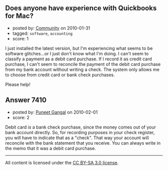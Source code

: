 ## Does anyone have experience with Quickbooks for Mac?

- posted by: [Community](https://stackexchange.com/users/-1/-1-community) on 2010-01-31
- tagged: `software`, `accounting`
- score: 1

I just installed the latest version, but I'm experiencing what seems to be software glitches...or I just don't know what I'm doing. I can't seem to classify a payment as a debit card purchase.  If I record it as credit card purchase, I can't seem to reconcile the payment of the debit card purchase from my bank account without writing a check.  The system only allows me to choose from credit card or bank check purchases.

Please help!


## Answer 7410

- posted by: [Puneet Gangal](https://stackexchange.com/users/-1/439-puneet-gangal) on 2010-02-01
- score: 2

Debit card *is* a bank check purchase, since the money comes out of your bank account directly. So, for recording purposes in your check register, you will have to indicate that as a "check". That way your account will reconcile with the bank statement that you receive. You can always write in the memo that it was a debit card purchase. 



---

All content is licensed under the [CC BY-SA 3.0 license](https://creativecommons.org/licenses/by-sa/3.0/).
